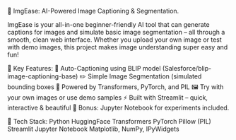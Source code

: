 🌟 ImgEase: AI-Powered Image Captioning & Segmentation.

ImgEase is your all-in-one beginner-friendly AI tool that can generate captions for images and simulate basic image segmentation – all through a smooth, clean web interface.
Whether you upload your own image or test with demo images, this project makes image understanding super easy and fun!


🚀 Key Features:
    📸 Auto-Captioning using BLIP model (Salesforce/blip-image-captioning-base)
    ✏️ Simple Image Segmentation (simulated bounding boxes
    🧠 Powered by Transformers, PyTorch, and PIL
    🖼️ Try with your own images or use demo samples
    ⚡ Built with Streamlit – quick, interactive & beautiful
    📒 Bonus: Jupyter Notebook for experiments included.


  🧰 Tech Stack:
    Python
    HuggingFace Transformers
    PyTorch
    Pillow (PIL)
    Streamlit
    Jupyter Notebook
    Matplotlib, NumPy, IPyWidgets  
